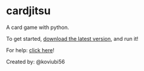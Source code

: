 # cardjitsu
A card game with python.

To get started, [download the latest version](https://github.com/koviubi56/cardjitsu/releases), and run it!

For help: [click here](https://github.com/koviubi56/cardjitsu/discussions/new)!

Created by: @koviubi56
